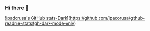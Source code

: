 ### Hi there 👋

[!ipadorusa's GitHub stats-Dark](https://github-readme-stats.vercel.app/api?username=ipadorusa&show_icons=true&theme=dark#gh-dark-mode-only)](https://github.com/ipadorusa/github-readme-stats#gh-dark-mode-only)

<!--
**ipadorusa/ipadorusa** is a ✨ _special_ ✨ repository because its `README.md` (this file) appears on your GitHub profile.

Here are some ideas to get you started:

- 🔭 I’m currently working on ...
- 🌱 I’m currently learning ...
- 👯 I’m looking to collaborate on ...
- 🤔 I’m looking for help with ...
- 💬 Ask me about ...
- 📫 How to reach me: ...
- 😄 Pronouns: ...
- ⚡ Fun fact: ...
-->
